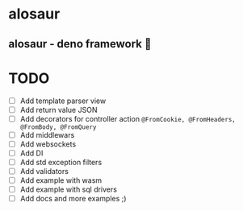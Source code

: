 # alosaur
alosaur - deno framework 🦖
---

# TODO

* [ ] Add template parser view
* [ ] Add return value JSON
* [ ] Add decorators for controller action `@FromCookie, @FromHeaders, @FromBody, @FromQuery`
* [ ] Add middlewars
* [ ] Add websockets
* [ ] Add DI
* [ ] Add std exception filters
* [ ] Add validators
* [ ] Add example with wasm
* [ ] Add example with sql drivers
* [ ] Add docs and more examples ;)

